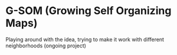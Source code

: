 # G-SOM (Growing Self Organizing Maps)

Playing around with the idea, trying to make it work with different neighborhoods (ongoing project)